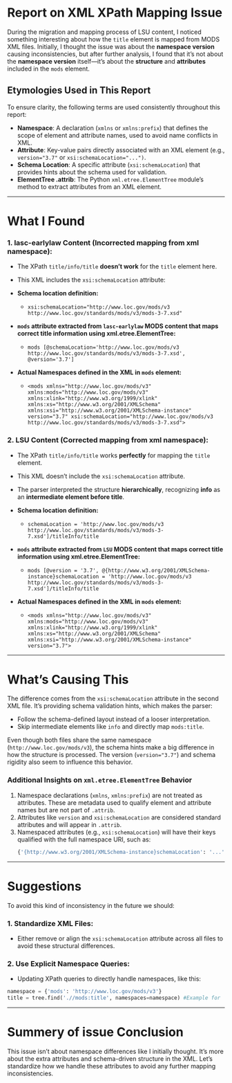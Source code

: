 # Report on XML XPath Mapping Issue

During the migration and mapping process of LSU content, I noticed something interesting about how the `title` element is mapped from MODS XML files. Initially, I thought the issue was about the **namespace version** causing inconsistencies, but after further analysis, I found that it’s not about the **namespace version** itself—it’s about the **structure** and **attributes** included in the `mods` element.

## Etymologies Used in This Report
To ensure clarity, the following terms are used consistently throughout this report:

- **Namespace**: A declaration (`xmlns` or `xmlns:prefix`) that defines the scope of element and attribute names, used to avoid name conflicts in XML.
- **Attribute**: Key-value pairs directly associated with an XML element (e.g., `version="3.7"` or `xsi:schemaLocation="...")`.
- **Schema Location**: A specific attribute (`xsi:schemaLocation`) that provides hints about the schema used for validation.
- **ElementTree .attrib**: The Python `xml.etree.ElementTree` module’s method to extract attributes from an XML element.

---

# What I Found

### 1. lasc-earlylaw Content (Incorrected mapping from xml namespace):

- The XPath `title/info/title` **doesn’t work** for the `title` element here.

- This XML includes the `xsi:schemaLocation` attribute:

- **Schema location definition:**
  - `xsi:schemaLocation="http://www.loc.gov/mods/v3 http://www.loc.gov/standards/mods/v3/mods-3-7.xsd"`

- **`mods` attribute extracted from `lasc-earlylaw` MODS content that maps correct title information using xml.etree.ElementTree:**
  - `mods [@schemaLocation='http://www.loc.gov/mods/v3 http://www.loc.gov/standards/mods/v3/mods-3-7.xsd', @version='3.7']`

- **Actual Namespaces defined in the XML in `mods` element:**
  - `<mods xmlns="http://www.loc.gov/mods/v3" xmlns:mods="http://www.loc.gov/mods/v3" xmlns:xlink="http://www.w3.org/1999/xlink" xmlns:xs="http://www.w3.org/2001/XMLSchema" xmlns:xsi="http://www.w3.org/2001/XMLSchema-instance" version="3.7" xsi:schemaLocation="http://www.loc.gov/mods/v3 http://www.loc.gov/standards/mods/v3/mods-3-7.xsd">`


### 2. LSU Content (Corrected mapping from xml namespace):

- The XPath `title/info/title` works **perfectly** for mapping the `title` element.

- This XML doesn’t include the `xsi:schemaLocation` attribute.

- The parser interpreted the structure **hierarchically**, recognizing **info** as an **intermediate element before title**.

- **Schema location definition:**
  - `schemaLocation = 'http://www.loc.gov/mods/v3 http://www.loc.gov/standards/mods/v3/mods-3-7.xsd']/titleInfo/title`

- **`mods` attribute extracted from `LSU` MODS content that maps correct title information using xml.etree.ElementTree:** 
  - `mods [@version = '3.7', @{http://www.w3.org/2001/XMLSchema-instance}schemaLocation = 'http://www.loc.gov/mods/v3 http://www.loc.gov/standards/mods/v3/mods-3-7.xsd']/titleInfo/title`

- **Actual Namespaces defined in the XML in `mods` element:**
  - `<mods xmlns="http://www.loc.gov/mods/v3" xmlns:mods="http://www.loc.gov/mods/v3" xmlns:xlink="http://www.w3.org/1999/xlink" xmlns:xs="http://www.w3.org/2001/XMLSchema" xmlns:xsi="http://www.w3.org/2001/XMLSchema-instance" version="3.7">`

---

# What’s Causing This
The difference comes from the `xsi:schemaLocation` attribute in the second XML file. It’s providing schema validation hints, which makes the parser:
- Follow the schema-defined layout instead of a looser interpretation.
- Skip intermediate elements like `info` and directly map `mods:title`.

Even though both files share the same namespace (`http://www.loc.gov/mods/v3`), the schema hints make a big difference in how the structure is processed. The version (`version="3.7"`) and schema rigidity also seem to influence this behavior.

### Additional Insights on `xml.etree.ElementTree` Behavior
1. Namespace declarations (`xmlns`, `xmlns:prefix`) are not treated as attributes. These are metadata used to qualify element and attribute names but are not part of `.attrib`.
2. Attributes like `version` and `xsi:schemaLocation` are considered standard attributes and will appear in `.attrib`.
3. Namespaced attributes (e.g., `xsi:schemaLocation`) will have their keys qualified with the full namespace URI, such as:
   ```python
   {'{http://www.w3.org/2001/XMLSchema-instance}schemaLocation': '...'}
   ```

---

# Suggestions

To avoid this kind of inconsistency in the future we should:

### 1. Standardize XML Files:
- Either remove or align the `xsi:schemaLocation` attribute across all files to avoid these structural differences.

### 2. Use Explicit Namespace Queries:
- Updating XPath queries to directly handle namespaces, like this:
```python
namespace = {'mods': 'http://www.loc.gov/mods/v3'}
title = tree.find('.//mods:title', namespaces=namespace) #Example for `.find` in `ElementTree`
```
---

# Summery of issue Conclusion
This issue isn’t about namespace differences like I initially thought. It’s more about the extra attributes and schema-driven structure in the XML. Let’s standardize how we handle these attributes to avoid any further mapping inconsistencies.

